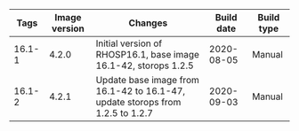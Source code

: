 | Tags | Image version | Changes | Build date | Build type |
| ---- | ------------- | ------- | ---------- | ---------- |
| 16.1-1 | 4.2.0 | Initial version of RHOSP16.1, base image 16.1-42, storops 1.2.5 | 2020-08-05 | Manual |
| 16.1-2 | 4.2.1 | Update base image from 16.1-42 to 16.1-47, update storops from 1.2.5 to 1.2.7 | 2020-09-03 | Manual |
